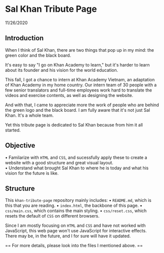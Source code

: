 # Sal Khan Tribute Page
11/26/2020

## Introduction 
When I think of Sal Khan, there are two things that pop up in my mind: the green color and the black board.

It's easy to say "I go on Khan Academy to learn," but it's harder to learn about its founder and his vision for the world education. 

This fall, I got a chance to intern at Khan Academy Vietnam, an adaptation of Khan Academy in my home country. Our intern team of 30 people with a few senior translators and full-time employees work hard to translate the videos and exercise contents, as well as designing the website. 

And with that, I came to appreciate more the work of people who are behind the green logo and the black board. I am fully aware that it's not just Sal Khan. It's a whole team. 

Yet this tribute page is dedicated to Sal Khan because from him it all started.

## Objective
• Familarize with `HTML` and `CSS`, and sucessfully apply these to create a website with a good structure and great visual layout. <br>
• Understand what brought Sal Khan to where he is today and what his vision for the future is like.

## Structure
This `khan-tribute-page` repository mainly includes:
    • `README.md`, which is this that you are reading.
    • `index.html`, the backbone of this page.
    • `css/main.css`, which contains the main styling.
    • `css/reset.css`, which resets the default of `CSS` on different browsers.

Since I am mostly focusing on `HTML` and `CSS` and have not worked with JavaScript, this web page won't use JavaScript for interactive effects. There may be, in the future, and I for sure will have it updated.

== For more details, please look into the files I mentioned above. ==
